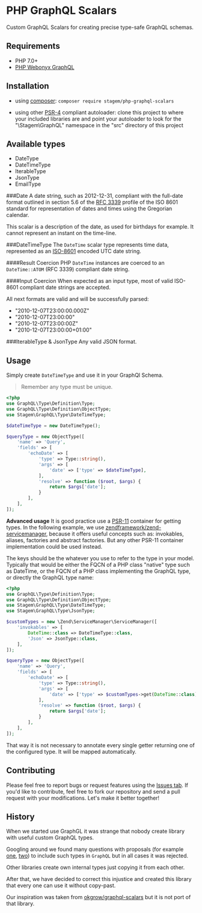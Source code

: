 PHP GraphQL Scalars
===========

Custom GraphQL Scalars for creating precise type-safe GraphQL schemas.


Requirements
------------

-   PHP 7.0+
-   [PHP Webonyx GraphQL](https://github.com/webonyx/graphql-php)


Installation
------------

-   using [composer](http://getcomposer.org): `composer require stagem/php-graphql-scalars`

-   using other [PSR-4](http://www.php-fig.org/psr/psr-4/) compliant autoloader:
    clone this project to where your included libraries are and point your autoloader to look for the 
    "\Stagem\GraphQL" namespace in the "src" directory of this project


Available types
------------

-   DateType
-   DateTimeType
-   IterableType
-   JsonType
-   EmailType


###Date
A date string, such as 2012-12-31, compliant with the full-date format outlined in section 5.6 of the [RFC 3339](https://github.com/excitement-engineer/graphql-iso-date/blob/master/rfc3339.txt) profile of the ISO 8601 standard for representation of dates and times using the Gregorian calendar.

This scalar is a description of the date, as used for birthdays for example. It cannot represent an instant on the time-line.

###DateTimeType
The `DateTime` scalar type represents time data, represented as an [ISO-8601](https://en.wikipedia.org/wiki/ISO_8601) encoded UTC date string.

####Result Coercion
PHP `DateTime` instances are coerced to an `DateTime::ATOM` (RFC 3339) compliant date string.

####Input Coercion
When expected as an input type, most of valid ISO-8601 compliant date strings are accepted.

All next formats are valid and will be successfully parsed:
- "2010-12-07T23:00:00.000Z"
- "2010-12-07T23:00:00"
- "2010-12-07T23:00:00Z"
- "2010-12-07T23:00:00+01:00"


###IterableType & JsonType
Any valid JSON format.


Usage
-----

Simply create `DateTimeType` and use it in your GraphQl Schema.

> Remember any type must be unique.

```php
<?php
use GraphQL\Type\Definition\Type;
use GraphQL\Type\Definition\ObjectType;
use Stagem\GraphQL\Type\DateTimeType;

$dateTimeType = new DateTimeType();

$queryType = new ObjectType([
    'name' => 'Query',
    'fields' => [
        'echoDate' => [
            'type' => Type::string(),
            'args' => [
                'date' => ['type' => $dateTimeType],
            ],
            'resolve' => function ($root, $args) {
                return $args['date'];
            }
        ],
    ],
]);
```


**Advanced usage**
It is good practice use a [PSR-11](https://www.php-fig.org/psr/psr-11/) container for getting types.
In the following example, we use [zendframework/zend-servicemanager](https://github.com/zendframework/zend-servicemanager), 
because it offers useful concepts such as: invokables, aliases, factories and abstract factories. 
But any other PSR-11 container implementation could be used instead.

The keys should be the whatever you use to refer to the type in your model. 
Typically that would be either the FQCN of a PHP class "native" type such as DateTime, 
or the FQCN of a PHP class implementing the GraphQL type, 
or directly the GraphQL type name:

```php
<?php
use GraphQL\Type\Definition\Type;
use GraphQL\Type\Definition\ObjectType;
use Stagem\GraphQL\Type\DateTimeType;
use Stagem\GraphQL\Type\JsonType;

$customTypes = new \Zend\ServiceManager\ServiceManager([
    'invokables' => [
        DateTime::class => DateTimeType::class,
        'Json' => JsonType::class,
    ],
]);

$queryType = new ObjectType([
    'name' => 'Query',
    'fields' => [
        'echoDate' => [
            'type' => Type::string(),
            'args' => [
                'date' => ['type' => $customTypes->get(DateTime::class)],
            ],
            'resolve' => function ($root, $args) {
                return $args['date'];
            }
        ],
    ],
]);
```

That way it is not necessary to annotate every single getter returning one of the configured type. 
It will be mapped automatically.


Contributing
-----------

Please feel free to report bugs or request features using the [Issues tab](https://github.com/stagemteam/php-graphql-scalars/issues). 
If you'd like to contribute, feel free to fork our repository and send a pull request with your modifications. 
Let's make it better together!


History
-------

When we started use GraphGL it was strange that nobody create library with useful custom GraphQL types.

Googling around we found many questions with proposals (for example [one](https://github.com/webonyx/graphql-php/issues/129), [two](https://github.com/webonyx/graphql-php/issues/228))
to include such types in `GraphQL` but in all cases it was rejected.

Other libraries create own internal types just copying it from each other.

After that, we have decided to correct this injustice and created this library that every one can use it without copy-past.

Our inspiration was taken from [okgrow/graphql-scalars](https://github.com/okgrow/graphql-scalars) but it is not port
of that library.




